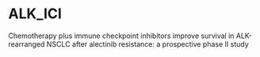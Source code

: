 # ALK_ICI
Chemotherapy plus immune checkpoint inhibitors improve survival in ALK-rearranged NSCLC after alectinib resistance: a prospective phase II study
